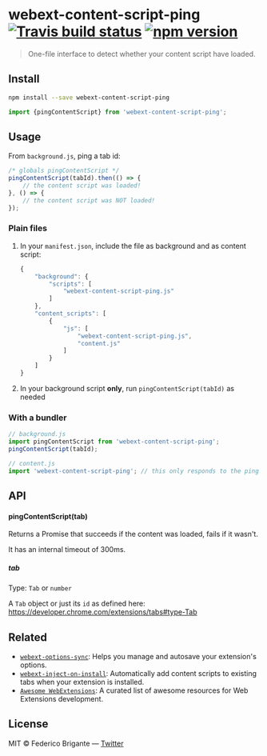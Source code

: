 # webext-content-script-ping [![Travis build status](https://api.travis-ci.org/bfred-it/webext-content-script-ping.svg?branch=master)](https://travis-ci.org/bfred-it/webext-content-script-ping) [![npm version](https://img.shields.io/npm/v/webext-content-script-ping.svg)](https://www.npmjs.com/package/webext-content-script-ping)

> One-file interface to detect whether your content script have loaded.

## Install

```sh
npm install --save webext-content-script-ping
```

```js
import {pingContentScript} from 'webext-content-script-ping';
```

## Usage

From `background.js`, ping a tab id:

```js
/* globals pingContentScript */
pingContentScript(tabId).then(() => {
	// the content script was loaded!
}, () => {
	// the content script was NOT loaded!
});
```

### Plain files

1. In your `manifest.json`, include the file as background and as content script:

	```js
	{
		"background": {
			"scripts": [
				"webext-content-script-ping.js"
			]
		},
		"content_scripts": [
			{
				"js": [
					"webext-content-script-ping.js",
					"content.js"
				]
			}
		]
	}
	```

2. In your background script **only**, run `pingContentScript(tabId)` as needed

### With a bundler

```js
// background.js
import pingContentScript from 'webext-content-script-ping';
pingContentScript(tabId);
```

```js
// content.js
import 'webext-content-script-ping'; // this only responds to the ping
```

## API

#### pingContentScript(tab)

Returns a Promise that succeeds if the content was loaded, fails if it wasn't.

It has an internal timeout of 300ms.

##### tab

Type: `Tab` or `number`

A `Tab` object or just its `id` as defined here: https://developer.chrome.com/extensions/tabs#type-Tab

## Related

* [`webext-options-sync`](https://github.com/bfred-it/webext-options-sync): Helps you manage and autosave your extension's options.
* [`webext-inject-on-install`](https://github.com/bfred-it/webext-inject-on-install): Automatically add content scripts to existing tabs when your extension is installed.
* [`Awesome WebExtensions`](https://github.com/bfred-it/Awesome-WebExtensions): A curated list of awesome resources for Web Extensions development.

## License

MIT © Federico Brigante — [Twitter](http://twitter.com/bfred_it)
